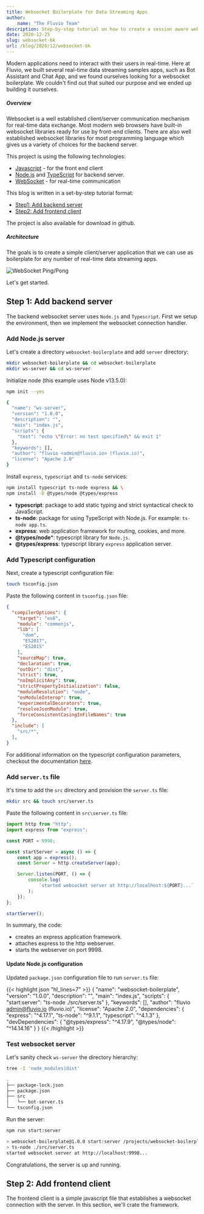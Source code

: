 ```yaml
---
title: Websocket Boilerplate for Data Streaming Apps
author: 
    name: "The Fluvio Team"
description: Step-by-step tutorial on how to create a session aware websocket boilerplate for data streaming applications.
date: 2020-12-25
slug: websocket-bk
url: /blog/2020/12/websocket-bk
---
```


Modern applications need to interact with their users in real-time. Here at Fluvio, we built several real-time data streaming samples apps, such as Bot Assistant and Chat App, and we found ourselves looking for a websocket boilerplate. We couldn't find out that suited our purpose and we ended up building it ourselves. 

##### Overview

Websocket is a well established client/server communication mechanism for real-time data exchange. Most modern web browsers have built-in websocket libraries ready for use by front-end clients. There are also well established websocket libraries for most programming language which gives us a variety of choices for the backend server. 

This project is using the following technologies:
* <a href="https://developer.mozilla.org/en-US/docs/Web/JavaScript" target="_blank">Javascript</a> - for the front end client
* <a href="https://nodejs.org/">Node.js</a> and <a href="https://www.typescriptlang.org/docs/" target="_blank">TypeScript</a> for backend server.
* <a href="https://developer.mozilla.org/en-US/docs/Web/API/WebSocket" target="_blank">WebSocket</a> - for real-time communication

This blog is written in a set-by-step tutorial format:
*  [Step1: Add backend server](#step-1-add-backend-server)
*  [Step2: Add frontend client](#step-2-add-frontend-client)

The project is also available for download in github.

##### Architecture

The goals is to create a simple client/server application that we can use as boilerplate for any number of real-time data streaming apps. 

<img src="/blog/images/bot-assistant/ping-pong.svg"
     alt="WebSocket Ping/Pong"
     style="justify: center; max-width: 440px" />

Let's get started.


## Step 1: Add backend server

The backend websocket server uses `Node.js` and `Typescript`. First we setup the environment, then we implement the websocket connection handler.

### Add Node.js server

Let's create a directory `websocket-boilerplate` and add `server` directory:

```bash
mkdir websocket-boilerplate && cd websocket-boilerplate
mkdir ws-server && cd ws-server
```

Initialize node (this example uses Node v13.5.0):

```bash
npm init --yes
```

```bash
{
  "name": "ws-server",
  "version": "1.0.0",
  "description": "",
  "main": "index.js",
  "scripts": {
    "test": "echo \"Error: no test specified\" && exit 1"
  },
  "keywords": [],
  "author": "fluvio <admin@fluvio.io> (fluvio.io)",
  "license": "Apache 2.0"
}
```

Install `express`, `typescript` and `ts-node` services:

```bash
npm install typescript ts-node express && \
npm install -D @types/node @types/express
```

* **typescript**: package to add static typing and strict syntactical check to JavaScript.
* **ts-node**: package for using TypeScript with Node.js. For example: `ts-node app.ts`.
* **express**: web application framework for routing, cookies, and more.
* **@types/node***: typescript library for `Node.js`.
* **@types/express**: typescript library `express` application server.


### Add Typescript configuration

Next, create a typescript configuration file:

```bash
touch tsconfig.json
```

Paste the following content in `tsconfig.json` file:

```json
{
  "compilerOptions": {
    "target": "es6",
    "module": "commonjs",
    "lib": [
      "dom",
      "ES2017",
      "ES2015"
    ],
    "sourceMap": true,
    "declaration": true,
    "outDir": "dist",
    "strict": true,
    "noImplicitAny": true,
    "strictPropertyInitialization": false,
    "moduleResolution": "node",
    "esModuleInterop": true,
    "experimentalDecorators": true,
    "resolveJsonModule": true,
    "forceConsistentCasingInFileNames": true
  },
  "include": [
    "src/*",
  ],
}
```

For additional information on the typescript configuration parameters, checkout the documentation <a href="https://www.typescriptlang.org/tsconfig" target="_blank">here</a>.


### Add `server.ts` file

It's time to add the `src` directory and provision the `server.ts` file:

```bash
mkdir src && touch src/server.ts
```

Paste the following content in `src\server.ts` file:

```ts
import http from "http";
import express from "express";

const PORT = 9998;

const startServer = async () => {
    const app = express();
    const Server = http.createServer(app);

    Server.listen(PORT, () => {
        console.log(
            `started websocket server at http://localhost:${PORT}...`
        );
    });
};

startServer();
```

In summary, the code:
* creates an express application framework.
* attaches express to the http webserver.
* starts the webserver on port 9998. 


#### Update Node.js configuration

Updated `package.json` configuration file to run `server.ts` file:

{{< highlight json "hl_lines=7" >}}
{
  "name": "websocket-boilerplate",
  "version": "1.0.0",
  "description": "",
  "main": "index.js",
  "scripts": {
    "start:server": "ts-node ./src/server.ts"
  },
  "keywords": [],
  "author": "fluvio <admin@fluvio.io> (fluvio.io)",
  "license": "Apache 2.0",
  "dependencies": {
    "express": "^4.17.1",
    "ts-node": "^9.1.1",
    "typescript": "^4.1.3"
  },
  "devDependencies": {
    "@types/express": "^4.17.9",
    "@types/node": "^14.14.16"
  }
}
{{< /highlight >}}


### Test websocket server

Let's sanity check `ws-server` the directory hierarchy:

```bash
tree -I 'node_modules|dist'
```

```bash
.
├── package-lock.json
├── package.json
├── src
│   └── bot-server.ts
└── tsconfig.json
```

Run the server:

```bash
npm run start:server
```

```bash
> websocket-boilerplate@1.0.0 start:server /projects/websocket-boilerplate/ws-server
> ts-node ./src/server.ts
started websocket server at http://localhost:9998...
```

Congratulations, the server is up and running.

## Step 2: Add frontend client

The frontend client is a simple javascript file that establishes a websocket connection with the server. In this section, we'll crate the framework.

